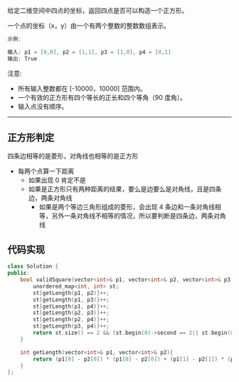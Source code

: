 给定二维空间中四点的坐标，返回四点是否可以构造一个正方形。

一个点的坐标（x，y）由一个有两个整数的整数数组表示。

```cpp
示例:

输入: p1 = [0,0], p2 = [1,1], p3 = [1,0], p4 = [0,1]
输出: True
```

注意:

- 所有输入整数都在 [-10000，10000] 范围内。
- 一个有效的正方形有四个等长的正长和四个等角（90 度角）。
- 输入点没有顺序。

---

## 正方形判定

四条边相等的是菱形，对角线也相等的是正方形

- 每两个点算一下距离
  - 如果出现 0 肯定不是
  - 如果是正方形只有两种距离的结果，要么是边要么是对角线，且是四条边，两条对角线
    - 如果是两个等边三角形组成的菱形，会出现 4 条边和一条对角线相等，另外一条对角线不相等的情况，所以要判断是四条边，两条对角线

## 代码实现

```cpp
class Solution {
public:
    bool validSquare(vector<int>& p1, vector<int>& p2, vector<int>& p3, vector<int>& p4) {
        unordered_map<int, int> st;
        st[getLength(p1, p2)]++;
        st[getLength(p1, p3)]++;
        st[getLength(p1, p4)]++;
        st[getLength(p2, p3)]++;
        st[getLength(p2, p4)]++;
        st[getLength(p3, p4)]++;
        return st.size() == 2 && (st.begin(0)->second == 2|| st.begin(0)->second ==4) ;
    }

    int getLength(vector<int>& p1, vector<int>& p2){
        return (p1[0] - p2[0]) * (p1[0] - p2[0]) + (p1[1] - p2[1]) * (p1[1] - p2[1]);
    }
};
```
